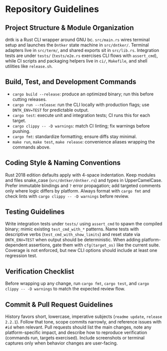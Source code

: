 # Repository Guidelines

## Project Structure & Module Organization
dntk is a Rust CLI wrapper around GNU bc. `src/main.rs` wires terminal setup and launches the `Dntker` state machine in `src/dntker/`. Terminal adapters live in `src/term/`, and shared exports sit in `src/lib.rs`. Integration tests are under `tests/` (`tests/e2e.rs` exercises CLI flows with `assert_cmd`), while CI scripts and packaging helpers live in `ci/`, `Makefile`, and shell utilities like `release.sh`.

## Build, Test, and Development Commands
- `cargo build --release`: produce an optimized binary; run this before cutting releases.
- `cargo run --release`: run the CLI locally with production flags; use `DNTK_ENV=TEST` for predictable output.
- `cargo test`: execute unit and integration tests; CI runs this for each target.
- `cargo clippy -- -D warnings`: match CI linting; fix warnings before pushing.
- `cargo fmt`: standardize formatting; ensure diffs stay minimal.
- `make run`, `make test`, `make release`: convenience aliases wrapping the commands above.

## Coding Style & Naming Conventions
Rust 2018 edition defaults apply with 4-space indentation. Keep modules and files snake_case (`src/dntker/dntker.rs`) and types in UpperCamelCase. Prefer immutable bindings and `?` error propagation; add targeted comments only where logic differs by platform. Always format with `cargo fmt` and check lints with `cargo clippy -- -D warnings` before review.

## Testing Guidelines
Write integration tests under `tests/` using `assert_cmd` to spawn the compiled binary; mimic existing `test_cmd_with_*` patterns. Name tests with descriptive verbs (`test_cmd_with_show_limits`) and reset state via `DNTK_ENV=TEST` when output should be deterministic. When adding platform-dependent assertions, gate them with `cfg(target_os)` like the current suite. Coverage is not enforced, but new CLI options should include at least one regression test.

## Verification Checklist
Before wrapping up any change, run `cargo fmt`, `cargo test`, and `cargo clippy -- -D warnings` to match the expected review flow.

## Commit & Pull Request Guidelines
History favors short, lowercase, imperative subjects (`readme update`, `release 2.2.1`). Follow that tone, scope commits narrowly, and reference issues with `#id` when relevant. Pull requests should list the main changes, note any platform-specific impact, and describe how to reproduce verification (commands run, targets exercised). Include screenshots or terminal captures only when behavior changes are user-facing.

